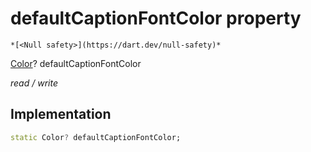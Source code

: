 


# defaultCaptionFontColor property




    *[<Null safety>](https://dart.dev/null-safety)*


[Color](https://api.flutter.dev/flutter/dart-ui/Color-class.html)? defaultCaptionFontColor
  
_read / write_






## Implementation

```dart
static Color? defaultCaptionFontColor;


```







